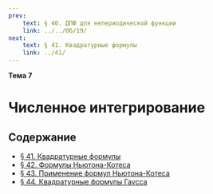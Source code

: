 ```yaml
---
prev:
    text: § 40. ДПФ для непериодической функции
    link: ../../06/19/
next:
    text: § 41. Квадратурные формулы
    link: ../41/
---
```


**Тема 7**

# Численное интегрирование

## Содержание

* [§ 41. Квадратурные формулы](../41/)
* [§ 42. Формулы Ньютона-Котеса](../42/)
* [§ 43. Применение формул Ньютона-Котеса](../43/)
* [§ 44. Квадратурные формулы Гаусса](../44/)